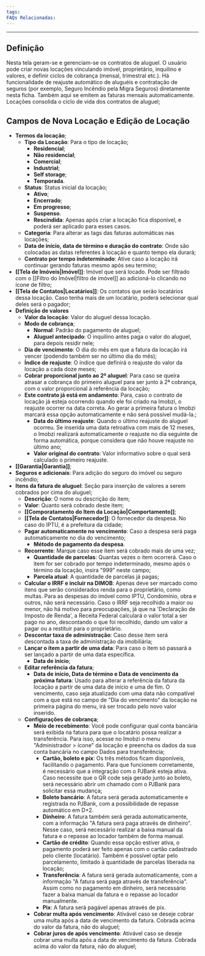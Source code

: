 ```yaml
---
tags:
FAQs Relacionadas:
---
```

---
## Definição

Nesta tela geram-se e gerenciam-se os contratos de aluguel. O usuário pode criar novas locações vinculando imóvel, proprietário, inquilino e valores, e definir ciclos de cobrança (mensal, trimestral etc.). Há funcionalidade de reajuste automático de aluguéis e contratação de seguros (por exemplo, Seguro Incêndio pela Migra Seguros) diretamente nesta ficha. Também aqui se emitem as faturas mensais automaticamente. Locações consolida o ciclo de vida dos contratos de aluguel;

## Campos de Nova Locação e Edição de Locação

- **Termos da locação**;
	- **Tipo da Locação**: Para o tipo de locação;
		- **Residencial**;
		- **Não residencial**;
		- **Comercial**;
		- **Industrial**;
		- **Self storage**;
		- **Temporada**.
	- **Status**: Status inicial da locação;
		- **Ativo**;
		- **Encerrado**;
		- **Em progresso**;
		- **Suspenso**.
		- **Rescindida**: Apenas após criar a locação fica disponível, e poderá ser aplicado para esses casos.
	- **Categoria**: Para alterar as tags das faturas automáticas nas locações;
	- **Data de início, data de término e duração do contrato**: Onde são colocadas as datas referentes à locação e quanto tempo ela durará;
	- **Contrato por tempo indeterminado**: Ative caso a locação irá continuar gerando faturas mesmo após seu termino;
- **[[Tela de Imóveis|Imóvel]]**: Imóvel que será locado. Pode ser filtrado com o [[Filtro do Imóvel|filtro de imóvel]] ao adicioná-lo clicando no ícone de filtro;
- **[[Tela de Contatos|Locatários]]**: Os contatos que serão locatários dessa locação. Caso tenha mais de um locatário, poderá selecionar qual deles será o pagador;
- **Definição de valores**
	- **Valor da locação**: Valor do aluguel dessa locação.
	- **Modo de cobrança**;
		- **Normal**: Padrão do pagamento de aluguel;
		- **Aluguel antecipado**: O inquilino antes paga o valor do aluguel, para depois residir nele;
	- **Dia de vencimento**: O dia do mês em que a fatura da locação irá vencer (podendo também ser no último dia do mês);
	- **Índice de reajuste**: O índice que definirá o reajuste do valor da locação a cada doze meses;
	- **Cobrar proporcional junto ao 2º aluguel**: Para caso se queira atrasar a cobrança do primeiro aluguel para ser junto à 2ª cobrança, com o valor proporcional à referência da locação;
	- **Este contrato já está em andamento**: Para, caso o contrato de locação já esteja ocorrendo quando ele foi criado na Imobzi, o reajuste ocorrer na data correta. Ao gerar a primeira fatura o Imobzi marcará essa opção automaticamente e não será possível mudá-la.;
		- **Data do último reajuste**: Quando o último reajuste do aluguel ocorreu. Se inserida uma data retroativa com mais de 12 meses, o Imobzi realizará automaticamente o reajuste no dia seguinte de forma automática, porque considera que não houve reajuste no último ano;
		- **Valor original do contrato**: Valor informativo sobre o qual será calculado o primeiro reajuste.
- **[[Garantia|Garantia]]**;
- **Seguros e adicionais**: Para adição do seguro do imóvel ou seguro incêndio;
- **Itens da fatura de aluguel**: Seção para inserção de valores a serem cobrados por cima do aluguel;
	- **Descrição**: O nome ou descrição do item;
	- **Valor**: Quanto será cobrado deste item;
	- **[[Comporatamento do Item da Locação|Comportamento]]**;
	- **[[Tela de Contatos|Fornecedor]]**: O fornecedor da despesa. No caso do IPTU, é a prefeitura da cidade;
	- **Pagar automaticamente no vencimento**: Caso a despesa será paga automaticamente no dia do vencimento;
		- **Método de pagamento da despesa**.
	- **Recorrente**: Marque caso esse item será cobrado mais de uma vez;
		- **Quantidade de parcelas**: Quantas vezes o item ocorrerá. Caso o item for ser cobrado por tempo indeterminado, mesmo após o término da locação, insira "999" neste campo;
		- **Parcela atual**: A quantidade de parcelas já pagas;
	- **Calcular o IRRF e incluir na DIMOB**: Apenas deve ser marcado como itens que serão considerados renda para o proprietário, como multas. Para as despesas do imóvel como IPTU, Condomínio, obra e outros, não será necessário. Caso o IRRF seja recolhido a maior ou menor, não há motivo para preocupações, já que na 'Declaração de Imposto de Renda', a Receita Federal calculará o valor total a ser pago no ano, descontando o que foi recolhido, dando um valor a pagar ou a restituir para o proprietário.
	- **Descontar taxa de administração**: Caso desse item será descontada a taxa de administração da imobiliária;
	- **Lançar o item a partir de uma data**: Para caso o item só passará a ser lançado a partir de uma data específica.
		- **Data de início**;
	- **Editar referência da fatura**;
		- **Data de início, Data de término e Data de vencimento da próxima fatura**: Usado para alterar a referência da fatura da locação a partir de uma data de início e uma de fim. O vencimento, caso seja atualizado com uma data não compatível com a que está no campo de "Dia do vencimento" da locação na primeira página do menu, irá ser trocado pelo novo valor inserido.
	- **Configurações de cobrança**;
		- **Meio de recebimento**: Você pode configurar qual conta bancária será exibida na fatura para que o locatário possa realizar a transferência. Para isso, acesse no Imobzi o menu "Administrador > ícone" da locação e preencha os dados da sua conta bancária no campo Dados para transferência;
			- **Cartão, boleto e pix**: Os três métodos ficam disponíveis, facilitando o pagamento. Para que funcionem corretamente, é necessário que a integração com o PJBank esteja ativa. Caso necessite que o QR code seja gerado junto ao boleto, será necessário abrir um chamado com o PJBank para solicitar essa mudança;
			- **Boleto bancário**: A fatura será gerada automaticamente e registrada no PJBank, com a possibilidade de repasse automático em D+2.
			- **Dinheiro**: A fatura também será gerada automaticamente, com a informação "A fatura será paga através de dinheiro". Nesse caso, será necessário realizar a baixa manual da fatura e o repasse ao locador também de forma manual.
			- **Cartão de crédito**: Quando essa opção estiver ativa, o pagamento poderá ser feito apenas com o cartão cadastrado pelo cliente (locatário). Também é possível optar pelo parcelamento, limitado à quantidade de parcelas liberada na locação;
			- **Transferência**: A fatura será gerada automaticamente, com a informação "A fatura será paga através de transferência". Assim como no pagamento em dinheiro, será necessário fazer a baixa manual da fatura e o repasse ao locador manualmente.
			- **Pix**: A fatura será pagável apenas através de pix.
		- **Cobrar multa após vencimento**: Ativável caso se deseje cobrar uma multa após a data de vencimento da fatura. Cobrada acima do valor da fatura, não do aluguel;
		- **Cobrar juros de  após vencimento**: Ativável caso se deseje cobrar uma multa após a data de vencimento da fatura. Cobrada acima do valor da fatura, não do aluguel;
